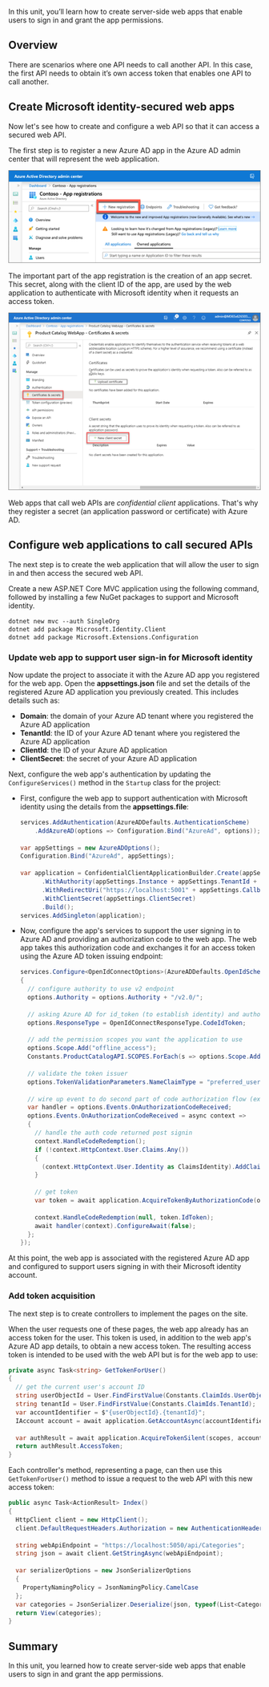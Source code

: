 In this unit, you’ll learn how to create server-side web apps that enable users to sign in and grant the app permissions.

## Overview

There are scenarios where one API needs to call another API. In this case, the first API needs to obtain it’s own access token that enables one API to call another.

## Create Microsoft identity-secured web apps

Now let's see how to create and configure a web API so that it can access a secured web API.

The first step is to register a new Azure AD app in the Azure AD admin center that will represent the web application.

![Screenshot of App Registrations page](../media/azure-ad-portal-new-app-00.png)

The important part of the app registration is the creation of an app secret. This secret, along with the client ID of the app, are used by the web application to authenticate with Microsoft identity when it requests an access token.

![Screenshot of the Certificates & Secrets page in the Azure AD admin center](../media/05-azure-ad-portal-new-app-secret-01.png)

Web apps that call web APIs are *confidential client* applications. That's why they register a secret (an application password or certificate) with Azure AD.

## Configure web applications to call secured APIs

The next step is to create the web application that will allow the user to sign in and then access the secured web API.

Create a new ASP.NET Core MVC application using the following command, followed by installing a few NuGet packages to support and Microsoft identity.

```shell
dotnet new mvc --auth SingleOrg
dotnet add package Microsoft.Identity.Client
dotnet add package Microsoft.Extensions.Configuration
```

### Update web app to support user sign-in for Microsoft identity

Now update the project to associate it with the Azure AD app you registered for the web app. Open the **appsettings.json** file and set the details of the registered Azure AD application you previously created. This includes details such as:

- **Domain**: the domain of your Azure AD tenant where you registered the Azure AD application
- **TenantId**: the ID of your Azure AD tenant where you registered the Azure AD application
- **ClientId**: the ID of your Azure AD application
- **ClientSecret**: the secret of your Azure AD application

Next, configure the web app's authentication by updating the `ConfigureServices()` method in the `Startup` class for the project:

- First, configure the web app to support authentication with Microsoft identity using the details from the **appsettings.file**:

    ```csharp
    services.AddAuthentication(AzureADDefaults.AuthenticationScheme)
        .AddAzureAD(options => Configuration.Bind("AzureAd", options));

    var appSettings = new AzureADOptions();
    Configuration.Bind("AzureAd", appSettings);

    var application = ConfidentialClientApplicationBuilder.Create(appSettings.ClientId)
          .WithAuthority(appSettings.Instance + appSettings.TenantId + "/v2.0/")
          .WithRedirectUri("https://localhost:5001" + appSettings.CallbackPath)
          .WithClientSecret(appSettings.ClientSecret)
          .Build();
    services.AddSingleton(application);
    ```

- Now, configure the app's services to support the user signing in to Azure AD and providing an authorization code to the web app. The web app takes this authorization code and exchanges it for an access token using the Azure AD token issuing endpoint:

    ```csharp
    services.Configure<OpenIdConnectOptions>(AzureADDefaults.OpenIdScheme, options =>
    {
      // configure authority to use v2 endpoint
      options.Authority = options.Authority + "/v2.0/";

      // asking Azure AD for id_token (to establish identity) and authorization code (to get access/refresh tokens for calling services)
      options.ResponseType = OpenIdConnectResponseType.CodeIdToken;

      // add the permission scopes you want the application to use
      options.Scope.Add("offline_access");
      Constants.ProductCatalogAPI.SCOPES.ForEach(s => options.Scope.Add(s));

      // validate the token issuer
      options.TokenValidationParameters.NameClaimType = "preferred_username";

      // wire up event to do second part of code authorization flow (exchanging authorization code for token)
      var handler = options.Events.OnAuthorizationCodeReceived;
      options.Events.OnAuthorizationCodeReceived = async context =>
      {
        // handle the auth code returned post signin
        context.HandleCodeRedemption();
        if (!context.HttpContext.User.Claims.Any())
        {
          (context.HttpContext.User.Identity as ClaimsIdentity).AddClaims(context.Principal.Claims);
        }

        // get token
        var token = await application.AcquireTokenByAuthorizationCode(options.Scope, context.ProtocolMessage.Code).ExecuteAsync();

        context.HandleCodeRedemption(null, token.IdToken);
        await handler(context).ConfigureAwait(false);
      };
    });
    ```

At this point, the web app is associated with the registered Azure AD app and configured to support users signing in with their Microsoft identity account.

### Add token acquisition

The next step is to create controllers to implement the pages on the site.

When the user requests one of these pages, the web app already has an access token for the user. This token is used, in addition to the web app's Azure AD app details, to obtain a new access token. The resulting access token is intended to be used with the web API but is for the web app to use:

```csharp
private async Task<string> GetTokenForUser()
{
  // get the current user's account ID
  string userObjectId = User.FindFirstValue(Constants.ClaimIds.UserObjectId);
  string tenantId = User.FindFirstValue(Constants.ClaimIds.TenantId);
  var accountIdentifier = $"{userObjectId}.{tenantId}";
  IAccount account = await application.GetAccountAsync(accountIdentifier);

  var authResult = await application.AcquireTokenSilent(scopes, account).ExecuteAsync();
  return authResult.AccessToken;
}
```

Each controller's method, representing a page, can then use this `GetTokenForUser()` method to issue a request to the web API with this new access token:

```csharp
public async Task<ActionResult> Index()
{
  HttpClient client = new HttpClient();
  client.DefaultRequestHeaders.Authorization = new AuthenticationHeaderValue("Bearer", await GetTokenForUser());

  string webApiEndpoint = "https://localhost:5050/api/Categories";
  string json = await client.GetStringAsync(webApiEndpoint);

  var serializerOptions = new JsonSerializerOptions
  {
    PropertyNamingPolicy = JsonNamingPolicy.CamelCase
  };
  var categories = JsonSerializer.Deserialize(json, typeof(List<Category>), serializerOptions) as List<Category>;
  return View(categories);
}
```

## Summary

In this unit, you learned how to create server-side web apps that enable users to sign in and grant the app permissions.
